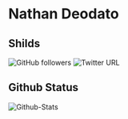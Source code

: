 # Nathan Deodato

## 

## Shilds
![GitHub followers](https://img.shields.io/github/followers/NathanDeodato?label=NT&style=social)
![Twitter URL](https://img.shields.io/twitter/url?color=black&label=Twitter&style=social&url=https%3A%2F%2Ftwitter.com%2FDeodatoNat)

## Github Status
![Github-Stats](https://github-readme-stats.vercel.app/api?DeodatoNat=aryclenio&show_icons=true)


